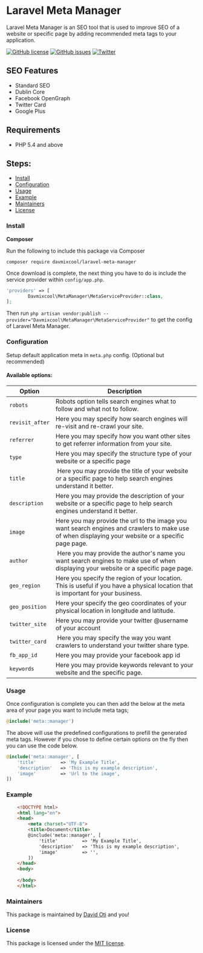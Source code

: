 # Laravel Meta Manager

Laravel Meta Manager is an SEO tool that is used to improve SEO of a website or specific page by adding recommended meta tags to your application. 


[![GitHub license](https://img.shields.io/github/license/davmixcool/laravel-meta-manager.svg)](https://github.com/davmixcool/laravel-meta-manager/blob/master/LICENSE)  [![GitHub issues](https://img.shields.io/github/issues/davmixcool/laravel-meta-manager.svg)](https://github.com/davmixcool/laravel-meta-manager/issues)  [![Twitter](https://img.shields.io/twitter/url/https/github.com/davmixcool/laravel-meta-manager.svg?style=social)](https://twitter.com/intent/tweet?text=Wow:&url=https%3A%2F%2Fgithub.com%2Fdavmixcool%2Flaravel-meta-manager)


## SEO Features

* Standard SEO
* Dublin Core
* Facebook OpenGraph
* Twitter Card
* Google Plus

## Requirements

- PHP 5.4 and above

## Steps:

* [Install](#install)
* [Configuration](#configuration)
* [Usage](#usage)
* [Example](#example)
* [Maintainers](#maintainers)
* [License](#license)


### Install

**Composer**

Run the following to include this package via Composer

```shell
composer require davmixcool/laravel-meta-manager
```

Once download is complete, the next thing you have to do is include the service provider within `config/app.php`.

```php
'providers' => [
        Davmixcool\MetaManager\MetaServiceProvider::class,
];
```
Then run `php artisan vendor:publish --provider="Davmixcool\MetaManager\MetaServiceProvider"` to get the config of Laravel Meta Manager.


### Configuration

Setup default application meta in `meta.php` config. (Optional but recommended)

#### Available options:

Option | Description
--------- | -------
`robots` | Robots option tells search engines what to follow and what not to follow.
`revisit_after` | Here you may specify how search engines will re-visit and re-crawl your site.
`referrer` | Here you may specify how you want other sites to get referrer information from your site.
`type` | Here you may specify the structure type of your website or a specific page
`title` | Here you may provide the title of your website or a specific page to help search engines understand it better. 
`description` | Here you may provide the description of your website or a specific page to help search engines understand it better.
`image` | Here you may provide the url to the image you want search engines and crawlers to make use of when displaying your website or a specific page page.
`author` | Here you may provide the author's name you want search engines to make use of when displaying your website or a specific page page.
`geo_region` | Here you specify the region of your location. This is useful if you have a physical location that is important for your business.
`geo_position` | Here your specify the geo coordinates of your physical location in longitude and latitude. 
`twitter_site` | Here you may provide your twitter @username of your account
`twitter_card` | Here you may specify the way you want crawlers to understand your twitter share type.
`fb_app_id` | Here you may provide your facebook app id
`keywords` |  Here you may provide keywords relevant to your website and the specific page.



### Usage

Once configuration is complete you can then add the below at the meta area of your page you want to include meta tags;

```php
@include('meta::manager')
```

The above will use the predefined configurations to prefill the generated meta tags. However if you chose to define certain options on the fly then you can use the code below.


```php
@include('meta::manager', [
    'title'         => 'My Example Title',
    'description'   => 'This is my example description',
    'image'         => 'Url to the image',
])
```



### Example

```html
    <!DOCTYPE html>
    <html lang="en">
    <head>
        <meta charset="UTF-8">
        <title>Document</title>
        @include('meta::manager', [
            'title'         => 'My Example Title',
            'description'   => 'This is my example description',
            'image'         => '',
        ])
    </head>
    <body>
    
    </body>
    </html>
```


### Maintainers

This package is maintained by [David Oti](http://github.com/davmixcool) and you!


### License

This package is licensed under the [MIT license](https://github.com/davmixcool/laravel-meta-manager/blob/master/LICENSE).
